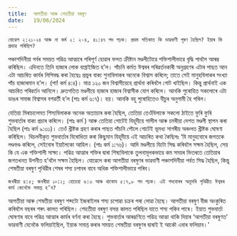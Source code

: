 ```yaml
---
title:  আগতীয়া আৰু শেহতীয়া বৰষুণ
date:   19/06/2024
---
```


`যোৱেল ২:২১-২৪ আৰু না কৰ্ম ২: ২-৪, ৪১:৪৭ পদ পঢ়ক। প্ৰথম শতিকাত কি ভাৱবাণী পূৰণ হৈছিল? ইয়াৰ কি প্ৰভাৱ পৰিছিল?`

পঞ্চাশদিনীয়া পৰ্বৰ সময়ত পৱিত্ৰ আত্মাৰে পৰিপূৰ্ণ হোৱাৰ ফলত ক্ৰীষ্টান মণ্ডলীটোৱে শক্তিশালীভাৱে বৃদ্ধি পাবলৈ আৰম্ভ কৰিছিল। এদিনতে তিনি হাজাৰ লোক বাপ্তাইজিত হ’ল। পাঁচনি কৰ্মত ঈশ্বৰৰ পৰিৱৰ্তনকাৰী অনুগ্ৰহণৰ এটাৰ পাছত আন এটা আচৰিত কাৰ্যৰ লিপিবদ্ধ কৰা হৈছেঃ প্ৰভুৰ বাক্য শুনাবিলাকৰ অনেকে বিশ্বাস কৰিলে; তাতে সেই মানুহবিলাকৰ সংখ্যা পাঁচ হাজাৰমান হ’ল। (পা! কৰ্ম ৪:৪)। মাত্ৰ ১২০ জন বিশ্বাসীয়েহে প্ৰাৰ্থনা কৰিবলৈ গোট খাইছিল। কিন্তু প্ৰাৰ্থনাই এক আচৰিত পৰিৱৰ্তন আনিলে। দ্ৰুতগতিত মণ্ডলীয়ে হাজাৰ হাজাৰ বিশ্বাসীক যোগ কৰিলে। আনকি পুৰোহিত সকলোৰে এটা ডাঙৰ সমাজ বিশ্বাসৰ বশৱৰ্তী হ’ল (পাঃ কৰ্ম ৬:৭)। হয়। আনকি বহু পুৰোহিতেও যীচুৰ অনুগামী হৈ পৰিল।

যেতিয়া মিৰাচালেমত শিস্যবিলাকক অনেক অত্যাচাৰ কৰা হৈছিল, তেতিয়া তেওঁবিলাকে সকলো ঠাইতে ফুৰি ফুৰি শুভবাৰ্তাৰ বাক্য প্ৰচাৰ কৰিলে। (পাঃ কৰ্ম ) আৰু তেতিয়া গোটেই যিহূদীয়ে গালীল আৰু চমৰীয়া দেশত মণ্ডলী স্থাপন কৰা হৈছিল (পাঃ কৰ্ম ৯:৩১)। তেওঁ খ্ৰীষ্টক গ্ৰহণ কৰাৰ পাছত পাঁচনি পৌলে গোটেই ভূমধ্য সাগৰীয় অঞ্চলত খ্ৰীষ্টক ঘোষণা কৰিছিল। থিচলনীকৃত শুভবাৰ্তাৰ বিৰোধিতা কৰা কিছুমান যিহূদীয়ে এই আচৰিত কথা কৈছিলঃ ‘যি মানুহবোৰে জগতকে লণ্ডভণ্ড কৰিলে, সেইবোৰ ইয়ালৈকো আহিল। (পাঃ কৰ্ম ১:৭৬)। আদি মণ্ডলীয়ে যিটো সিদ্ধ কৰিবলৈ সক্ষম হৈছিল, সেয় কি যে এক শক্তিশালী সাক্ষ্য। পৱিত্ৰ আত্মাৰ শক্তিৰ দ্বাৰা শিষ্যবিলাকে তুলনামূলকভাৱে কম সময়ৰ ভিতৰতে তেতিয়াৰ জগতখনত উপনীত হ’বলৈ সক্ষম হৈছিল। যোৱেলে কৰা আগতীয়া বৰষুণৰ ভাৱবাণী পঞ্চাশদিনীয়া পৰ্বত সিদ্ধ হৈছিল, কিন্তু শেষতীয়া বৰষুণ পৃথিৱীৰ শেষৰ শস্য চপাবৰ বাবে অধিক শক্তিশালীভাৱে পৰিব।

`জখৰীয়া ৪:৫; জখৰীয়া ১০:১; হোচেয়া ৬:৩ আৰু থাকোব ৫:৭,৮ পদ পঢ়ক। এই পদবোৰৰ অনুসৰি পৃথিৱীত ঈশ্বৰৰ কাৰ্য কেনেকৈ সমাপ্ত হ’ব?`

আগতীয়া আৰু শেষতীয়া বৰষুণ শব্দটো ইজৰাইলৰ শস্য চপোৱা চক্ৰৰ পৰা লোৱা হৈছে। আগতীয়া বৰষুণ বীজ অংকুৰিত কৰিবলৈ বছৰৰ শৰৎ কালত পৰিছিল। শেহতীয়া বৰষুণ বসন্ত কালত পৰিছিল যাতে শস্য পকিব পাৰে। ইয়াত শুভবাৰ্তা ঘোষণাৰ বাবে পৱিত্ৰ আত্মাৰ কাৰ্যৰ বৰ্ণনা কৰা হৈছে। শুভবাৰ্তাৰ আৰম্ভণিতে পৱিত্ৰ আত্মা থাকি দিয়াৰ ‘আগতীয়া বৰষুণত’ ভাৱবাণী যেনেকৈ ফলিয়াইছিল, ইয়াক সমাপ্ত কৰাৰ সময়ত শেষতীয়া বৰষুণৰ দ্বাৰাই ই আকৌ এবাৰ ফলিয়াব।’